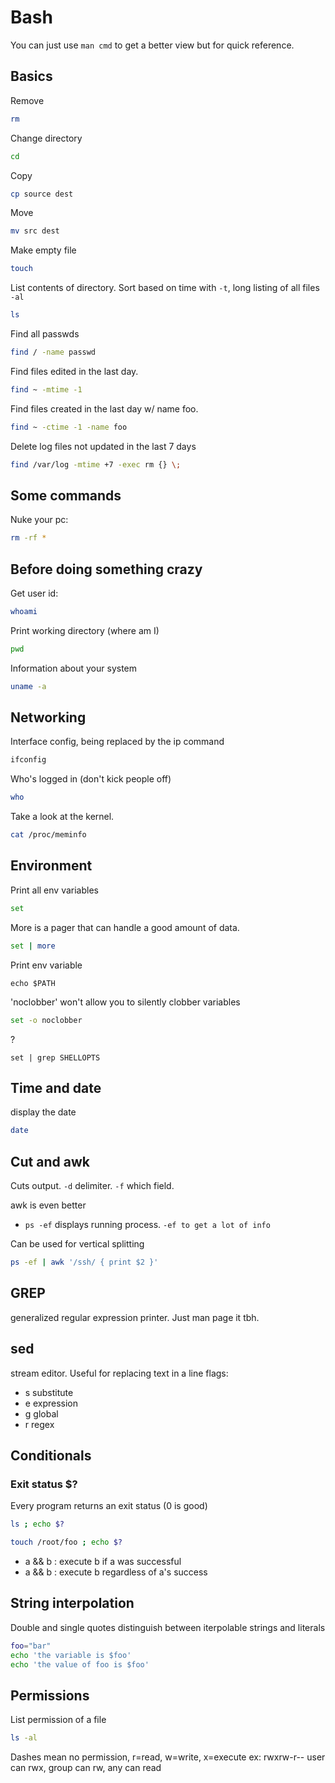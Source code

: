# Bash

You can just use `man cmd` to get a better view but for quick reference.

## Basics

Remove
```bash
rm
```

Change directory
```bash
cd
```

Copy
```bash
cp source dest
```

Move
```bash
mv src dest
```

Make empty file
```bash
touch
```

List contents of directory. Sort based on time with `-t`, long listing of all files `-al`
```bash
ls
```

Find all passwds
```bash
find / -name passwd
```

Find files edited in the last day.
```bash
find ~ -mtime -1
```

Find files created in the last day w/ name foo.
```bash
find ~ -ctime -1 -name foo
```

Delete log files not updated in the last 7 days
```bash
find /var/log -mtime +7 -exec rm {} \;
```

## Some commands

Nuke your pc:
```bash
rm -rf *
```

## Before doing something crazy

Get user id:
```bash
whoami
```

Print working directory (where am I)
```bash
pwd
```

Information about your system
```bash
uname -a
```

## Networking

Interface config, being replaced by the ip command
```bash
ifconfig
```

Who's logged in (don't kick people off)
```bash
who
```

Take a look at the kernel.
```bash
cat /proc/meminfo
```

## Environment


Print all env variables
```bash
set
```

More is a pager that can handle a good amount of data.
```bash
set | more
```

Print env variable
```
echo $PATH
```

'noclobber' won't allow you to silently clobber variables
```bash
set -o noclobber
```

?
```
set | grep SHELLOPTS
```

## Time and date

display the date
```bash
date
```

## Cut and awk

Cuts output. `-d` delimiter. `-f` which field.

awk is even better

- `ps -ef` displays running process. `-ef to get a lot of info`

Can be used for vertical splitting
```bash
ps -ef | awk '/ssh/ { print $2 }'
```

## GREP

generalized regular expression printer. Just man page it tbh.

## sed

stream editor. Useful for replacing text in a line
flags:
- s substitute
- e expression
- g global
- r regex

## Conditionals

### Exit status $?

Every program returns an exit status (0 is good)

```bash
ls ; echo $?
```

```bash
touch /root/foo ; echo $?
```

- a && b : execute b if a was successful
- a && b : execute b regardless of a's success

## String interpolation

Double and single quotes distinguish between iterpolable strings and literals

```bash
foo="bar"
echo 'the variable is $foo'
echo 'the value of foo is $foo'
```

## Permissions

List permission of a file
```bash
ls -al
```
Dashes mean no permission, r=read, w=write, x=execute
ex: rwxrw-r-- user can rwx, group can rw, any can read 
